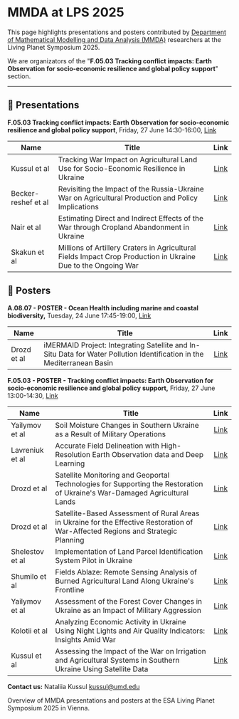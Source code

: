 # MMDA at LPS 2025

This page highlights presentations and posters contributed by [Department of Mathematical Modelling and Data Analysis (MMDA)](https://mmda.ipt.kpi.ua/) researchers at the Living Planet Symposium 2025.

We are organizators of the "**F.05.03 Tracking conflict impacts: Earth Observation for socio-economic resilience and global policy support**" section.

____
## 📢 Presentations

**F.05.03 Tracking conflict impacts: Earth Observation for socio-economic resilience and global policy support**, 
Friday, 27 June 14:30-16:00, [Link](https://lps25.esa.int/programme/programme-session/?id=23447350-6132-40FF-9020-FAC1500C728A)

| Name | Title | Link |
|----------------|---------|:----------------:|
| Kussul et al | Tracking War Impact on Agricultural Land Use for Socio-Economic Resilience in Ukraine | [Link](https://lps25.esa.int/programme/programme-session/?id=23447350-6132-40FF-9020-FAC1500C728A) |
| Becker-reshef et al | Revisiting the Impact of the Russia-Ukraine War on Agricultural Production and Policy Implications | [Link](https://lps25.esa.int/programme/programme-session/?id=23447350-6132-40FF-9020-FAC1500C728A) |
|Nair et al|Estimating Direct and Indirect Effects of the War through Cropland Abandonment in Ukraine|[Link](https://lps25.esa.int/programme/programme-session/?id=23447350-6132-40FF-9020-FAC1500C728A)|
|Skakun et al|Millions of Artillery Craters in Agricultural Fields Impact Crop Production in Ukraine Due to the Ongoing War|[Link](https://lps25.esa.int/programme/programme-session/?id=23447350-6132-40FF-9020-FAC1500C728A)|

## 🧾 Posters

**A.08.07 - POSTER - Ocean Health including marine and coastal biodiversity,**
Tuesday, 24 June 17:45-19:00, [Link](https://lps25.esa.int/programme/programme-session/?id=D0B6689A-3D89-4950-93C1-CB477ADCB915)

| Name | Title | Link |
|----------------|---------|:----------------:|
|Drozd et al|iMERMAID Project: Integrating Satellite and In-Situ Data for Water Pollution Identification in the Mediterranean Basin|[Link](https://lps25.esa.int/programme/programme-session/?id=D0B6689A-3D89-4950-93C1-CB477ADCB915)|

**F.05.03 - POSTER - Tracking conflict impacts: Earth Observation for socio-economic resilience and global policy support,** 
Friday, 27 June 13:00-14:30, [Link](https://lps25.esa.int/programme/programme-session/?id=FFC8D596-D721-4BE3-8301-D2F8193188E4)

| Name | Title | Link |
|----------------|---------|:----------------:|
|Yailymov et al|Soil Moisture Changes in Southern Ukraine as a Result of Military Operations|[Link](https://lps25.esa.int/programme/programme-session/?id=FFC8D596-D721-4BE3-8301-D2F8193188E4&presentationId=1286EEC0-2F3B-4E6F-950E-5EBEBE800B85)|
|Lavreniuk et al|Accurate Field Delineation with High-Resolution Earth Observation data and Deep Learning|[Link](https://lps25.esa.int/programme/programme-session/?id=FFC8D596-D721-4BE3-8301-D2F8193188E4&presentationId=F2B6F11E-0D14-4426-97EF-5CB084908D48)|
|Drozd et al|Satellite Monitoring and Geoportal Technologies for Supporting the Restoration of Ukraine's War-Damaged Agricultural Lands|[Link](https://lps25.esa.int/programme/programme-session/?id=FFC8D596-D721-4BE3-8301-D2F8193188E4&presentationId=40AB21E1-DE49-4A72-B78A-65A87BBA724A)|
|Drozd et al|Satellite-Based Assessment of Rural Areas in Ukraine for the Effective Restoration of War-Affected Regions and Strategic Planning|[Link](https://lps25.esa.int/programme/programme-session/?id=FFC8D596-D721-4BE3-8301-D2F8193188E4&presentationId=0C2D19D4-B6DA-486E-9B16-95638200C807)|
|Shelestov et al|Implementation of Land Parcel Identification System Pilot in Ukraine|[Link](https://lps25.esa.int/programme/programme-session/?id=FFC8D596-D721-4BE3-8301-D2F8193188E4&presentationId=DA1491F0-5102-40A5-BD8C-F8D45BEC7469)|
|Shumilo et al|Fields Ablaze: Remote Sensing Analysis of Burned Agricultural Land Along Ukraine's Frontline|[Link](https://lps25.esa.int/programme/programme-session/?id=FFC8D596-D721-4BE3-8301-D2F8193188E4&presentationId=DBCFBB33-48EA-4501-A9D5-2F0FE35BF109)|
|Yailymov et al|Assessment of the Forest Cover Changes in Ukraine as an Impact of Military Aggression|[Link](https://lps25.esa.int/programme/programme-session/?id=FFC8D596-D721-4BE3-8301-D2F8193188E4&presentationId=54198C39-7F55-400C-9BF1-F73030AF8650)|
|Kolotii et al|Analyzing Economic Activity in Ukraine Using Night Lights and Air Quality Indicators: Insights Amid War|[Link](https://lps25.esa.int/programme/programme-session/?id=FFC8D596-D721-4BE3-8301-D2F8193188E4&presentationId=C5657628-38EC-4FE8-BFC4-0CAAD2E56685)|
|Kussul et al|Assessing the Impact of the War on Irrigation and Agricultural Systems in Southern Ukraine Using Satellite Data|[Link](https://lps25.esa.int/programme/programme-session/?id=FFC8D596-D721-4BE3-8301-D2F8193188E4&presentationId=0FA5DB05-EAC2-4E24-AED0-A00F7CFB557B)|

**Contact us:** 
Nataliia Kussul
[kussul@umd.edu](kussul@umd.edu)

Overview of MMDA presentations and posters at the ESA Living Planet Symposium 2025 in Vienna.
